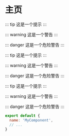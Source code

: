 # 主页

::: tip
这是一个提示
:::

::: warning
这是一个警告
:::

::: danger
这是一个危险警告
:::


::: tip
这是一个提示
:::

::: warning
这是一个警告
:::

::: danger
这是一个危险警告
:::


::: tip
这是一个提示
:::

::: warning
这是一个警告
:::

::: danger
这是一个危险警告
:::

``` js
export default {
  name: 'MyComponent',
  // ...
}
```

